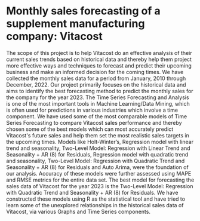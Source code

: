 # Monthly sales forecasting of a supplement manufacturing company: Vitacost
The scope of this project is to help Vitacost do an effective analysis of their current sales trends based on historical data and thereby help them project more effective ways and techniques to forecast and predict their upcoming business and make an informed decision for the coming times. We have collected the monthly sales data for a period from January, 2010 through December, 2022. Our project primarily focuses on the historical data and aims to identify the best forecasting method to predict the monthly sales for the company for the year 2023.
The Time Series Forecasting and Analysis is one of the most important tools in Machine Learning/Data Mining, which is often used for predictions in various industries which involve a time component. We have used some of the most comparable models of Time Series Forecasting to compare Vitacost sales performance and thereby chosen some of the best models which can most accurately predict Vitacost's future sales and help them set the most realistic sales targets in the upcoming times. Models like Holt-Winter’s, Regression model with linear trend and seasonality, Two-Level Model: Regression with Linear Trend and Seasonality + AR (8) for Residuals, Regression model with quadratic trend and seasonality, Two-Level Model: Regression with Quadratic Trend and Seasonality + AR (8) for Residuals and Auto Arima, were the foundation of our analysis. Accuracy of these models were further assessed using MAPE and RMSE metrics for the entire data set. The best model for forecasting the sales data of Vitacost for the year 2023 is the Two-Level Model: Regression with Quadratic Trend and Seasonality + AR (8) for Residuals. We have constructed these models using R as the statistical tool and have tried to learn some of the unexplored relationships in the historical sales data of Vitacost, via various Graphs and Time Series components.